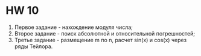 # HW 10

1. Первое задание - нахождение модуля числа;
2. Второе задание - поиск абсолютной и относительной погрешностей;
3. Третье задание - размещение m по n, расчет sin(x) и cos(x) через ряды Тейлора.
